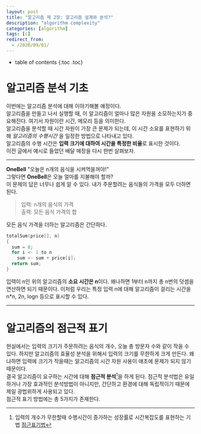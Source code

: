 ```yaml
---
layout: post
title: "알고리즘 제 2장: 알고리즘 설계와 분석?"
description: "algorithm complexity"
categories: [algorithm]
tags: [c]
redirect_from:
  - /2020/09/01/
---
```

* table of contents
{:toc .toc}
# 알고리즘 분석 기초
이번에는 알고리즘 분석에 대해 이야기해볼 예정이다.  
알고리즘을 만들고 나서 실행할 때, 이 알고리즘이 얼마나 많은 자원을 소모하는지가 중요해진다. 여기서 자원이란 시간, 메모리 등을 의미한다.  
알고리즘을 분석할 때 시간 자원이 가장 큰 문제가 되는데, 이 시간 소요를 표현하기 위해 _알고리즘의 수행시간_ 을 일정한 방법으로 나타내고 있다.  
알고리즘의 수행 시간은 **입력 크기에 대하여 시간을 특정한 비율**로 표시한 것이다.  
이전 글에서 예시로 들었던 배달 매장을 다시 한번 살펴보자.  
- - -

**OneBell** "오늘은 n개의 음식을 시켜먹을꺼야!"  
그렇다면 **OneBell**은 오늘 얼마를 지불해야 할까?  
이 문제의 답은 너무나 쉽게 알 수 있다. 내가 주문할려는 음식들의 가격을 모두 더하면 된다.  

> 입력: n개의 음식의 가격  
> 출력: 모든 음식 가격의 합  

모든 음식 가격을 더하는 알고리즘은 간단하다.  
~~~ c
totalSum(price[], n)
{
  sum = 0;
  for i <- 1 to n
    sum <- sum + price[i];
  return sum;
}
~~~
입력이 n인 위의 알고리즘의 **소요 시간은 n**이다. 왜나하면 1부터 n까지 총 n번의 덧셈을 연산하면 되기 때문이다.  이처럼 우리는 특정 입력 n에 대해 알고리즘이 걸리는 시간을 n*n, 2n, logn 등으로 표시할 수 있다.  
- - -
# 알고리즘의 점근적 표기
현실에서는 입력의 크기가 주문하려는 음식의 개수, 오늘 총 방문자 수와 같이 작을 수 있다.  하지만 알고리즘의 효율성 분석을 위해서 입력의 크기를 무한하게 크게 만든다. 왜냐하면 입력에 크기가 작을때는 알고리즘의 시간 자원 사용이 애초에 문제가 되지 않기 때문이다.  
결국 알고리즘이 요구하는 시간에 대해 **점근적 분석**[^1]을 하게 된다.  점근적 분석법은 유일하거나 가장 효과적인 분석방법이 아니지만, 간단하고 환경에 대해 독립적이기 때문에 제일 광법위하게 사용되고 있다.  
점근적 표기 방법에는 총 5가지가 존재한다.  






[^1]:입력의 개수가 무한할때 수행시간이 증가하는 성장률로 시간복잡도를 표현하는 기법 [점근표기법](https://ko.wikipedia.org/wiki/%EC%A0%90%EA%B7%BC_%ED%91%9C%EA%B8%B0%EB%B2%95)  

